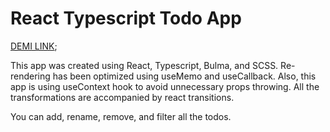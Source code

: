 # React Typescript Todo App

[DEMI LINK](https://pashamalyshkin.github.io/Todo_app/);

This app was created using React, Typescript, Bulma, and SCSS.
Re-rendering has been optimized using useMemo and useCallback.
Also, this app is using useContext hook to avoid unnecessary props throwing.
All the transformations are accompanied by react transitions.

You can add, rename, remove, and filter all the todos.
